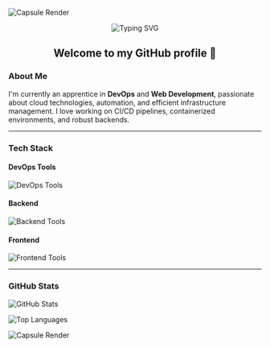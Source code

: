 
  <!-- Capsule Render -->

  ![Capsule Render](https://capsule-render.vercel.app/api?type=waving&color=gradient&height=100&section=header)

<div align="center">
  
  <!-- Typing SVG -->
  <img src="https://readme-typing-svg.herokuapp.com?font=Fira+Code&size=25&pause=1000&color=007BFF&center=true&vCenter=true&width=435&lines=Hello%2C+I'm+dario208!+;DevOps+Apprentice+;And+Web+Developer" alt="Typing SVG" />

  <h2> Welcome to my GitHub profile 👋 </h2>
</div>

### About Me
I'm currently an apprentice in **DevOps** and **Web Development**, passionate about cloud technologies, automation, and efficient infrastructure management. I love working on CI/CD pipelines, containerized environments, and robust backends.

---

### Tech Stack

#### DevOps Tools
<p>
  <img src="https://skillicons.dev/icons?i=jenkins,githubactions,docker,rabbitmq,grafana" alt="DevOps Tools" />
</p>

#### Backend
<p>
  <img src="https://skillicons.dev/icons?i=fastapi,django,nestjs,postgresql,mongodb" alt="Backend Tools" />
</p>

#### Frontend
<p>
  <img src="https://skillicons.dev/icons?i=nextjs" alt="Frontend Tools" />
</p>

---

### GitHub Stats
![GitHub Stats](https://github-readme-stats.vercel.app/api?username=[YourGitHubUsername]&show_icons=true&theme=radical)

![Top Languages](https://github-readme-stats.vercel.app/api/top-langs/?username=[YourGitHubUsername]&layout=compact&theme=radical)

<!-- Footer -->
![Capsule Render](https://capsule-render.vercel.app/api?type=waving&color=gradient&height=100&section=footer)
